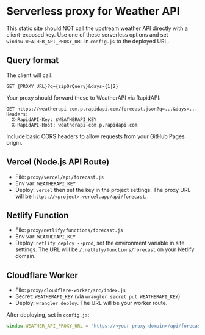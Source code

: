 # Serverless proxy for Weather API

This static site should NOT call the upstream weather API directly with a client-exposed key. Use one of these serverless options and set `window.WEATHER_API_PROXY_URL` in `config.js` to the deployed URL.

## Query format

The client will call:
```
GET {PROXY_URL}?q={zipOrQuery}&days={1|2}
```
Your proxy should forward these to WeatherAPI via RapidAPI:
```
GET https://weatherapi-com.p.rapidapi.com/forecast.json?q=...&days=...
Headers:
  X-RapidAPI-Key: $WEATHERAPI_KEY
  X-RapidAPI-Host: weatherapi-com.p.rapidapi.com
```

Include basic CORS headers to allow requests from your GitHub Pages origin.

## Vercel (Node.js API Route)
- File: `proxy/vercel/api/forecast.js`
- Env var: `WEATHERAPI_KEY`
- Deploy: `vercel` then set the key in the project settings. The proxy URL will be `https://<project>.vercel.app/api/forecast`.

## Netlify Function
- File: `proxy/netlify/functions/forecast.js`
- Env var: `WEATHERAPI_KEY`
- Deploy: `netlify deploy --prod`, set the environment variable in site settings. The URL will be `/.netlify/functions/forecast` on your Netlify domain.

## Cloudflare Worker
- File: `proxy/cloudflare-worker/src/index.js`
- Secret: `WEATHERAPI_KEY` (via `wrangler secret put WEATHERAPI_KEY`)
- Deploy: `wrangler deploy`. The URL will be your worker route.

After deploying, set in `config.js`:
```js
window.WEATHER_API_PROXY_URL = "https://<your-proxy-domain>/api/forecast"; // or netlify/worker URL
```